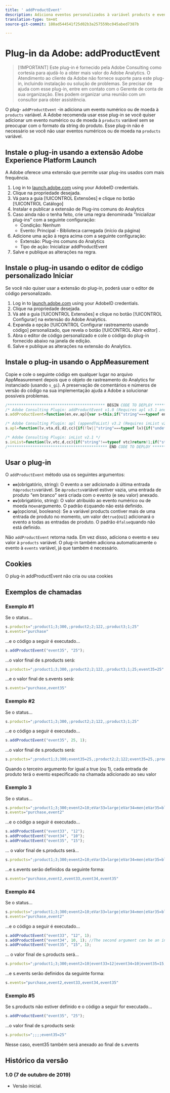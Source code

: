 ```yaml
---
title: ' addProductEvent'
description: Adiciona eventos personalizados à variável products e events.
translation-type: tm+mt
source-git-commit: 180ad544541f25d02b3a257559bc045abed7387b

---
```



# Plug-in da Adobe: addProductEvent

> [!IMPORTANT] Este plug-in é fornecido pela Adobe Consulting como cortesia para ajudá-lo a obter mais valor do Adobe Analytics. O Atendimento ao cliente da Adobe não fornece suporte para este plug-in, incluindo instalação ou solução de problemas. Se precisar de ajuda com esse plug-in, entre em contato com o Gerente de conta de sua organização. Eles podem organizar uma reunião com um consultor para obter assistência.

O plug- `addProductEvent` -in adiciona um evento numérico ou de moeda à `products` variável. A Adobe recomenda usar esse plug-in se você quiser adicionar um evento numérico ou de moeda à `products` variável sem se preocupar com o formato da string do produto. Esse plug-in não é necessário se você não usar eventos numéricos ou de moeda na `products` variável.

## Instale o plug-in usando a extensão Adobe Experience Platform Launch

A Adobe oferece uma extensão que permite usar plug-ins usados com mais frequência.

1. Log in to [launch.adobe.com](https://launch.adobe.com) using your AdobeID credentials.
1. Clique na propriedade desejada.
1. Vá para a guia [!UICONTROL Extensões] e clique no botão [!UICONTROL Catálogo]
1. Instalar e publicar a extensão de Plug-ins  comuns do Analytics
1. Caso ainda não o tenha feito, crie uma regra denominada &quot;Inicializar plug-ins&quot; com a seguinte configuração:
   * Condição: Nenhum
   * Evento: Principal - Biblioteca carregada (início da página)
1. Adicione uma ação à regra acima com a seguinte configuração:
   * Extensão: Plug-ins comuns do Analytics
   * Tipo de ação: Inicializar addProductEvent
1. Salve e publique as alterações na regra.

## Instale o plug-in usando o editor de código personalizado Iniciar

Se você não quiser usar a extensão do plug-in, poderá usar o editor de código personalizado.

1. Log in to [launch.adobe.com](https://launch.adobe.com) using your AdobeID credentials.
1. Clique na propriedade desejada.
1. Vá até a guia [!UICONTROL Extensões] e clique no botão [!UICONTROL Configurar] na extensão do Adobe Analytics.
1. Expanda a opção [!UICONTROL Configurar rastreamento usando código] personalizado, que revela o botão [!UICONTROL Abrir editor] .
1. Abra o editor de código personalizado e cole o código do plug-in fornecido abaixo na janela de edição.
1. Salve e publique as alterações na extensão do Analytics.

## Instale o plug-in usando o AppMeasurement

Copie e cole o seguinte código em qualquer lugar no arquivo AppMeasurement depois que o objeto de rastreamento do Analytics for instanciado (usando `s_gi`). A preservação de comentários e números de versão do código na sua implementação ajuda a Adobe a solucionar possíveis problemas.

```js
/******************************************* BEGIN CODE TO DEPLOY *******************************************/
/* Adobe Consulting Plugin: addProductEvent v1.0 (Requires apl v3.1 and inList v2.0+ plug-ins) */
s.addProductEvent=function(en,ev,ap){var s=this;if("string"===typeof en)if(ev=isNaN(ev)?"1":String(ev),ap=ap||!1,s.events= s.apl(s.events,en),s.products){var e=s.products.split(",");ap=ap?0:e.length-1;for(var a;ap<e.length;ap++)a=e[ap].split(";") ,a[4]&&a[4].includes("event")?a[4]=a[4]+"|"+en+"="+ev:a[5]?a[4]=en+"="+ev:a[4]||(a[3]||(a[3]=""),a[2]||(a[2]=""),a[1]||(a[1]=""),a[4]=en+"="+ev),e[ap]=a.join(";");s.products=e.join(",")}else s.products=";;;;"+en+"="+ev};

/* Adobe Consulting Plugin: apl (appendToList) v3.2 (Requires inList v2.0 or higher) */
s.apl=function(lv,vta,d1,d2,cc){if(!lv||"string"===typeof lv){if("undefined"===typeof this.inList||"string"!==typeof vta||""===vta)return lv;d1=d1||",";d2=d2||d1;1==d2&&(d2=d1,cc||(cc=1));2==d2&&1!=cc&&(d2=d1);vta=vta.split(",");for(var g=vta.length,e=0;e<g;e++)this.inList(lv,vta[e],d1,cc)||(lv=lv?lv+d2+vta[e]:vta[e])}return lv};

/* Adobe Consulting Plugin: inList v2.1 */
s.inList=function(lv,vtc,d,cc){if("string"!==typeof vtc)return!1;if("string"===typeof lv)lv=lv.split(d||",");else if("object"!== typeof lv)return!1;d=0;for(var e=lv.length;d<e;d++)if(1==cc&&vtc===lv[d]||vtc.toLowerCase()===lv[d].toLowerCase())return!0;return!1};
/******************************************** END CODE TO DEPLOY ********************************************/
```

## Usar o plug-in

O `addProductEvent` método usa os seguintes argumentos:

* **`en`**(obrigatório, string): O evento a ser adicionado à última entrada na`products`variável. Se a`products`variável estiver vazia, uma entrada de produto &quot;em branco&quot; será criada com o evento (e seu valor) anexado.
* **`ev`**(obrigatório, string): O valor atribuído ao evento numérico ou de moeda no`en`argumento.  O padrão é`1`quando não está definido.
* **`ap`**(opcional, booleano): Se a variável products contiver mais de uma entrada de produto no momento, um valor de`true`(ou`1`) adicionará o evento a todas as entradas de produto.  O padrão é`false`quando não está definido.

Não `addProductEvent` retorna nada. Em vez disso, adiciona o evento e seu valor à `products` variável. O plug-in também adiciona automaticamente o evento à `events` variável, já que também é necessário.

## Cookies

O plug-in addProductEvent não cria ou usa cookies

## Exemplos de chamadas

### Exemplo #1

Se o status...

```js
s.products=";product1;3;300,;product2;2;122,;product3;1;25"
s.events="purchase"
```

...e o código a seguir é executado...

```js
s.addProductEvent("event35", "25");
```

...o valor final de s.products será:

```js
s.products=";product1;3;300,;product2;2;122,;product3;1;25;event35=25"
```

...e o valor final de s.events será:

```js
s.events="purchase,event35"
```

### Exemplo #2

Se o status...

```js
s.products=";product1;3;300,;product2;2;122,;product3;1;25"
```

...e o código a seguir é executado...

```js
s.addProductEvent("event35", 25, 1);
```

...o valor final de s.products será:

```js
s.products=";product1;3;300;event35=25,;product2;2;122;event35=25,;product3;1;25;event35=25"
```

Quando o terceiro argumento for igual a true (ou 1), cada entrada de produto terá o evento especificado na chamada adicionado ao seu valor

### Exemplo 3

Se o status...

```js
s.products=";product1;3;300;event2=10;eVar33=large|eVar34=men|eVar35=blue,;product2;2;122,;product3;1;25"
s.events="purchase,event2"
```

...e o código a seguir é executado...

```js
s.addProductEvent("event33", "12");
s.addProductEvent("event34", "10");
s.addProductEvent("event35", "15");
```

... o valor final de s.products será...

```js
s.products=";product1;3;300;event2=10;eVar33=large|eVar34=men|eVar35=blue,;product2;2;122,;product3;1;25;event33= 12|event34=10|event35=15"
```

...e s.events serão definidos da seguinte forma:

```js
s.events="purchase,event2,event33,event34,event35"
```

### Exemplo #4

Se o status...

```js
s.products=";product1;3;300;event2=10;eVar33=large|eVar34=men|eVar35=blue,;product2;2;122,;product3;1;25"
s.events="purchase,event2"
```

...e o código a seguir é executado...

```js
s.addProductEvent("event33", "12", 1);
s.addProductEvent("event34", 10, 1); //The second argument can be an integer or a string representing an integer/number
s.addProductEvent("event35", "15", 1);
```

... o valor final de s.products será...

```js
s.products=";product1;3;300;event2=10|event33=12|event34=10|event35=15;eVar33=large|eVar34=men|eVar35=blue, ;product2;2;122;event33=12|event34=10|event35=15,;product3;1;25;event33=12|event34=10|event35=15"
```

...e s.events serão definidos da seguinte forma:

```js
s.events="purchase,event2,event33,event34,event35"
```

### Exemplo #5

Se s.products não estiver definido e o código a seguir for executado...

```js
s.addProductEvent("event35", "25");
```

...o valor final de s.products será:

```js
s.products=";;;;event35=25"
```

Nesse caso, event35 também será anexado ao final de s.events

## Histórico da versão

### 1.0 (7 de outubro de 2019)

* Versão inicial.
